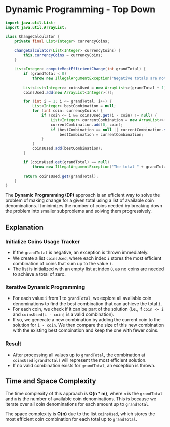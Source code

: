 # Dynamic Programming - Top Down

```java
import java.util.List;
import java.util.ArrayList;

class ChangeCalculator {
    private final List<Integer> currencyCoins;

    ChangeCalculator(List<Integer> currencyCoins) {
        this.currencyCoins = currencyCoins;
    }

    List<Integer> computeMostEfficientChange(int grandTotal) {
        if (grandTotal < 0)
            throw new IllegalArgumentException("Negative totals are not allowed.");

        List<List<Integer>> coinsUsed = new ArrayList<>(grandTotal + 1);
        coinsUsed.add(new ArrayList<Integer>());

        for (int i = 1; i <= grandTotal; i++) {
            List<Integer> bestCombination = null;
            for (int coin: currencyCoins) {
                if (coin <= i && coinsUsed.get(i - coin) != null) {
                    List<Integer> currentCombination = new ArrayList<>(coinsUsed.get(i - coin));
                    currentCombination.add(0, coin);
                    if (bestCombination == null || currentCombination.size() < bestCombination.size())
                        bestCombination = currentCombination;
                }
            }
            coinsUsed.add(bestCombination);
        }

        if (coinsUsed.get(grandTotal) == null)
            throw new IllegalArgumentException("The total " + grandTotal + " cannot be represented in the given currency.");

        return coinsUsed.get(grandTotal);
    }
}
```

The **Dynamic Programming (DP)** approach is an efficient way to solve the problem of making change for a given total using a list of available coin denominations.
It minimizes the number of coins needed by breaking down the problem into smaller subproblems and solving them progressively.

## Explanation

### Initialize Coins Usage Tracker

- If the `grandTotal` is negative, an exception is thrown immediately.
- We create a list `coinsUsed`, where each index `i` stores the most efficient combination of coins that sum up to the value `i`.
- The list is initialized with an empty list at index `0`, as no coins are needed to achieve a total of zero.

### Iterative Dynamic Programming

- For each value `i` from 1 to `grandTotal`, we explore all available coin denominations to find the best combination that can achieve the total `i`.
- For each coin, we check if it can be part of the solution (i.e., if `coin <= i` and `coinsUsed[i - coin]` is a valid combination).
- If so, we generate a new combination by adding the current coin to the solution for `i - coin`. We then compare the size of this new combination with the existing best combination and keep the one with fewer coins.

### Result

- After processing all values up to `grandTotal`, the combination at `coinsUsed[grandTotal]` will represent the most efficient solution.
- If no valid combination exists for `grandTotal`, an exception is thrown.

## Time and Space Complexity

The time complexity of this approach is **O(n * m)**, where `n` is the `grandTotal` and `m` is the number of available coin denominations. This is because we iterate over all coin denominations for each amount up to `grandTotal`.

The space complexity is **O(n)** due to the list `coinsUsed`, which stores the most efficient coin combination for each total up to `grandTotal`.
